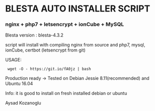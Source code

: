 # BLESTA AUTO INSTALLER SCRIPT
### nginx + php7 + letsencrypt + ionCube + MySQL

Blesta version : blesta-4.3.2

script will install with compiling nginx from source and php7, mysql, ionCube, certbot (letsencrypt from git)

USAGE:
```
 wget -O - https://git.io/fA0jz | bash
```

Production ready -> Tested on Debian Jessie 8.11(recommended) and Ubuntu 16.04 

Info: it is good to install on fresh installed debian or ubuntu


Aysad Kozanoglu
